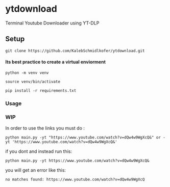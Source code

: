 # ytdownload
Terminal Youtube Downloader using YT-DLP

## Setup
    git clone https://github.com/KalebSchmidlkofer/ytdownload.git
#### Its best practice to create a virtual enviorment
    python -m venv venv
    
    source venv/bin/activate

    pip install -r requirements.txt
    
### Usage
### WIP
In order to use the links you must do :

    python main.py -yt "https://www.youtube.com/watch?v=dQw4w9WgXcQ&" or -yt 'https://www.youtube.com/watch?v=dQw4w9WgXcQ&'

if you dont and instead run this:

    python main.py -yt https://www.youtube.com/watch?v=dQw4w9WgXcQ&

you will get an error like this:

    no matches found: https://www.youtube.com/watch?v=dQw4w9WgXcQ

